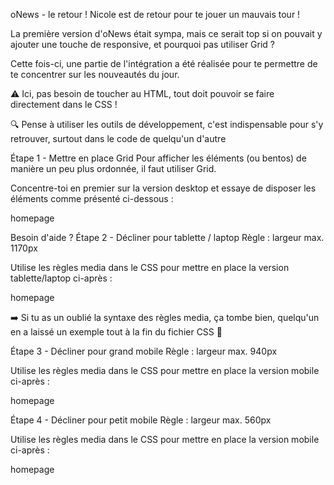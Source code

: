 oNews - le retour !
Nicole est de retour pour te jouer un mauvais tour !

La première version d'oNews était sympa, mais ce serait top si on pouvait y ajouter une touche de responsive, et pourquoi pas utiliser Grid ?

Cette fois-ci, une partie de l'intégration a été réalisée pour te permettre de te concentrer sur les nouveautés du jour.

⚠️ Ici, pas besoin de toucher au HTML, tout doit pouvoir se faire directement dans le CSS !

🔍 Pense à utiliser les outils de développement, c'est indispensable pour s'y retrouver, surtout dans le code de quelqu'un d'autre

Étape 1 - Mettre en place Grid
Pour afficher les éléments (ou bentos) de manière un peu plus ordonnée, il faut utiliser Grid.

Concentre-toi en premier sur la version desktop et essaye de disposer les éléments comme présenté ci-dessous :

homepage

Besoin d'aide ?
Étape 2 - Décliner pour tablette / laptop
Règle : largeur max. 1170px

Utilise les règles media dans le CSS pour mettre en place la version tablette/laptop ci-après :

homepage

➡️ Si tu as un oublié la syntaxe des règles media, ça tombe bien, quelqu'un en a laissé un exemple tout à la fin du fichier CSS 👀

Étape 3 - Décliner pour grand mobile
Règle : largeur max. 940px

Utilise les règles media dans le CSS pour mettre en place la version mobile ci-après :

homepage

Étape 4 - Décliner pour petit mobile
Règle : largeur max. 560px

Utilise les règles media dans le CSS pour mettre en place la version mobile ci-après :

homepage